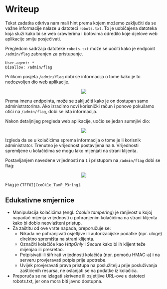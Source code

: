 # Writeup

Tekst zadatka otkriva nam mali hint prema kojem možemo zaključiti da se važne informacije nalaze u datoteci ```robots.txt```. 
To je uobičajena datoteka koja služi kako bi se web crawlerima i botovima odredilo koje dijelove web aplikacije smiju posjećivati.


Pregledom sadržaja datoteke ```robots.txt``` može se uočiti kako je endpoint ```/admin/flag``` zabranjen za pristupanje.

```
User-agent: *
Disallow: /admin/flag
```


Prilikom posjeta ```/admin/flag``` dobi se informacija o tome kako je to nedozvoljen dio web aplikacije.

<p align="center">
 <a href="https://github.com/user-attachments/assets/d73563b1-9e04-425b-b954-516ccf4f40b4?raw=true" target="_blank">
  <img src="https://github.com/user-attachments/assets/d73563b1-9e04-425b-b954-516ccf4f40b4"/>
  <a/>
<p/>

Prema imenu endpointa, može se zaključiti kako je on dostupan samo administratorima.
Ako izradimo novi korisnički račun i ponovo pokušamo otići na ```/admin/flag```, dobi se ista informacija.

Nakon detaljnijeg pregleda web aplikacije, uočio se jedan sumnjivi dio:

<p align="center">
 <a href="https://github.com/user-attachments/assets/92ed70c1-9ff9-441d-ac58-2dccfa6ee7ba?raw=true" target="_blank">
  <img src="https://github.com/user-attachments/assets/92ed70c1-9ff9-441d-ac58-2dccfa6ee7ba"/>
  <a/>
<p/>

Izgleda da se u kolačićima sprema informacija o tome je li korisnik administrator.
Trenutno je vrijednost postavljena na ```0```.
Vrijednosti spremljene u kolačićima se mogu lako mijenjati na strani klijenta.

Postavljanjem navedene vrijednosti na ```1``` i pristupom na ```/admin/flag``` dobi se flag:

<p align="center">
 <a href="https://github.com/user-attachments/assets/ad66db05-1be5-440e-9de0-ab8cfe26c066?raw=true" target="_blank">
  <img src="https://github.com/user-attachments/assets/ad66db05-1be5-440e-9de0-ab8cfe26c066"/>
  <a/>
<p/>


Flag je ```CTFFOI[CcoOk1e_TamP_P3r1ng]```.

## Edukativne smjernice
- Manipulacija kolačićima (engl. _Cookie tampering_) je ranjivost u kojoj napadač mijenja vrijednosti u pohranjenim kolačićima na strani klijenta kako bi dobio neovlašteni pristup.
- Za zaštitu od ove vrste napada, preporučuje se:
  - Nikada ne pohranjivati osjetljive ili autorizacijske podatke (npr. uloge) direktno spremišta na strani klijenta.
  - Označiti kolačiće kao _HttpOnly_ i _Secure_ kako bi ih klijent teže mijenjao ili presretao.
  - Potpisivati ili šifrirati vrijednosti kolačića (npr. pomoću HMAC-a) i na serveru provjeravati potpis prije upotrebe.
  - Uvijek provjeravati prava pristupa na poslužitelju prije posluživanja zaštićenih resursa, ne oslanjati se na podatke iz kolačića.
- Preporuča se ne izlagati skrivene ili osjetljive URL-ove u datoteci robots.txt, jer ona mora biti javno dostupna.

